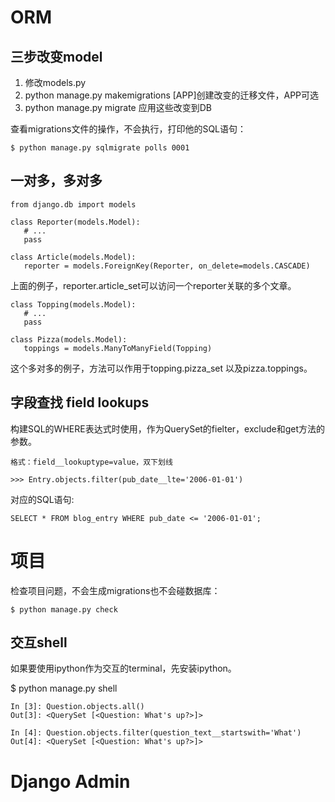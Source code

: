 # ORM

## 三步改变model
1. 修改models.py
2. python manage.py makemigrations [APP]创建改变的迁移文件，APP可选
3. python manage.py migrate 应用这些改变到DB

查看migrations文件的操作，不会执行，打印他的SQL语句：

    $ python manage.py sqlmigrate polls 0001

## 一对多，多对多

 ```
 from django.db import models

class Reporter(models.Model):
    # ...
    pass

class Article(models.Model):
    reporter = models.ForeignKey(Reporter, on_delete=models.CASCADE)
 ```
 上面的例子，reporter.article_set可以访问一个reporter关联的多个文章。

 ```
 class Topping(models.Model):
    # ...
    pass

class Pizza(models.Model):
    toppings = models.ManyToManyField(Topping)
 ```
这个多对多的例子，方法可以作用于topping.pizza_set 以及pizza.toppings。

## 字段查找 field lookups
构建SQL的WHERE表达式时使用，作为QuerySet的fielter，exclude和get方法的参数。

    格式：field__lookuptype=value，双下划线

    >>> Entry.objects.filter(pub_date__lte='2006-01-01')

对应的SQL语句:

    SELECT * FROM blog_entry WHERE pub_date <= '2006-01-01';


# 项目
检查项目问题，不会生成migrations也不会碰数据库：

    $ python manage.py check

## 交互shell
如果要使用ipython作为交互的terminal，先安装ipython。

$ python manage.py shell

```
In [3]: Question.objects.all()
Out[3]: <QuerySet [<Question: What's up?>]>

In [4]: Question.objects.filter(question_text__startswith='What')
Out[4]: <QuerySet [<Question: What's up?>]>
```

# Django Admin

